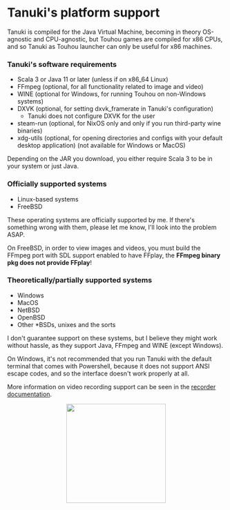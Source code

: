 # Tanuki's platform support

Tanuki is compiled for the Java Virtual Machine, becoming in theory OS-agnostic and CPU-agnostic, but Touhou games are compiled for x86 CPUs, and so Tanuki as Touhou launcher can only be useful for x86 machines.

### Tanuki's software requirements

* Scala 3 or Java 11 or later (unless if on x86_64 Linux)
* FFmpeg (optional, for all functionality related to image and video)
* WINE (optional for Windows, for running Touhou on non-Windows systems)
* DXVK (optional, for setting dxvk_framerate in Tanuki's configuration)
  * Tanuki does not configure DXVK for the user
* steam-run (optional, for NixOS only and only if you run third-party wine binaries)
* xdg-utils (optional, for opening directories and configs with your default desktop application) (not available for Windows or MacOS)

Depending on the JAR you download, you either require Scala 3 to be in your system or just Java.

### Officially supported systems
* Linux-based systems
* FreeBSD

These operating systems are officially supported by me. If there's something wrong with them, please let me know, I'll look into the problem ASAP.

On FreeBSD, in order to view images and videos, you must build the FFmpeg port with SDL support enabled to have FFplay, the **FFmpeg binary pkg does not provide FFplay**!

### Theoretically/partially supported systems
* Windows
* MacOS
* NetBSD
* OpenBSD
* Other *BSDs, unixes and the sorts

I don't guarantee support on these systems, but I believe they might work without hassle, as they support Java, FFmpeg and WINE (except Windows).

On Windows, it's not recommended that you run Tanuki with the default terminal that comes with Powershell, because it does not support ANSI escape codes, and so the interface doesn't work properly at all.

More information on video recording support can be seen in the [recorder documentation](recorder.md).

<p align="center">
<img src="../images/futo.png" height="230"/>
</p>
